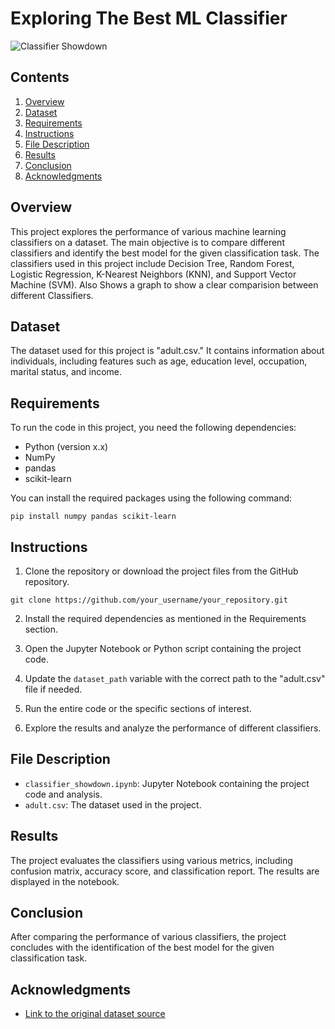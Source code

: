 # Exploring The Best ML Classifier

![Classifier Showdown](https://www.educative.io/cdn-cgi/image/f=auto,fit=contain,w=1200/api/page/6001456604774400/image/download/5713346172026880)

## Contents
1. [Overview](#Overview)
2. [Dataset](#Dataset)
3. [Requirements](#Requirements)
4. [Instructions](#Instructions)
5. [File Description](#file-description)
6. [Results](#Results)
7. [Conclusion](#Conclusion)
8. [Acknowledgments](#Acknowledgments)

## Overview

This project explores the performance of various machine learning classifiers on a dataset. The main objective is to compare different classifiers and identify the best model for the given classification task. The classifiers used in this project include Decision Tree, Random Forest, Logistic Regression, K-Nearest Neighbors (KNN), and Support Vector Machine (SVM). Also Shows a graph to show a clear comparision between different Classifiers.

## Dataset

The dataset used for this project is "adult.csv." It contains information about individuals, including features such as age, education level, occupation, marital status, and income.

## Requirements

To run the code in this project, you need the following dependencies:

- Python (version x.x)
- NumPy
- pandas
- scikit-learn

You can install the required packages using the following command:

```
pip install numpy pandas scikit-learn
```

## Instructions

1. Clone the repository or download the project files from the GitHub repository.

```
git clone https://github.com/your_username/your_repository.git
```

2. Install the required dependencies as mentioned in the Requirements section.

3. Open the Jupyter Notebook or Python script containing the project code.

4. Update the `dataset_path` variable with the correct path to the "adult.csv" file if needed.

5. Run the entire code or the specific sections of interest.

6. Explore the results and analyze the performance of different classifiers.

## File Description

- `classifier_showdown.ipynb`: Jupyter Notebook containing the project code and analysis.
- `adult.csv`: The dataset used in the project.

## Results

The project evaluates the classifiers using various metrics, including confusion matrix, accuracy score, and classification report. The results are displayed in the notebook.

## Conclusion

After comparing the performance of various classifiers, the project concludes with the identification of the best model for the given classification task.

## Acknowledgments

- [Link to the original dataset source](https://www.kaggle.com/datasets/sohaibanwaar1203/adultscsv)
